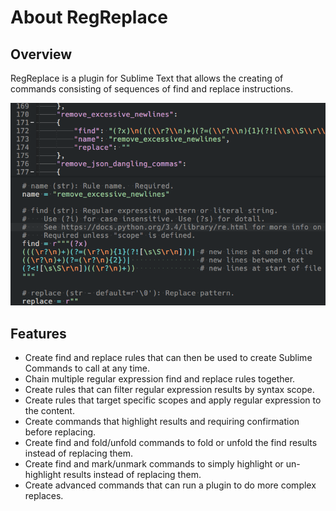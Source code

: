 # About RegReplace

## Overview

RegReplace is a plugin for Sublime Text that allows the creating of commands consisting of sequences of find and replace instructions.

![edit panel](imgs/edit_panel.png)

## Features

- Create find and replace rules that can then be used to create Sublime Commands to call at any time.
- Chain multiple regular expression find and replace rules together.
- Create rules that can filter regular expression results by syntax scope.
- Create rules that target specific scopes and apply regular expression to the content.
- Create commands that highlight results and requiring confirmation before replacing.
- Create find and fold/unfold commands to fold or unfold the find results instead of replacing them.
- Create find and mark/unmark commands to simply highlight or un-highlight results instead of replacing them.
- Create advanced commands that can run a plugin to do more complex replaces.
